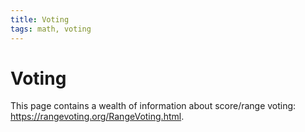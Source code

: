 ```yaml
---
title: Voting
tags: math, voting
---
```


# Voting

This page contains a wealth of information about score/range voting: <https://rangevoting.org/RangeVoting.html>.
